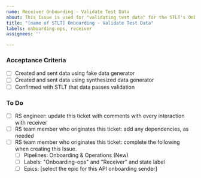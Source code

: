 ```yaml
---
name: Receiver Onboarding - Validate Test Data
about: This Issue is used for "validating test data" for the STLT's Onboarding epic.
title: "[name of STLT] Onboarding - Validate Test Data"
labels: onboarding-ops, receiver
assignees: ''

---
```


### Acceptance Criteria 
- [ ] Created and sent data using fake data generator 
- [ ] Created and sent data using synthesized data generator 
- [ ] Confirmed with STLT that data passes validation 

### To Do 
- [ ] RS engineer: update this ticket with comments with every interaction with receiver 
- [ ] RS team member who originates this ticket: add any dependencies, as needed 
- [ ] RS team member who originates this ticket: complete the following when creating this Issue. 
     - [ ] Pipelines: Onboarding & Operations (New) 
     - [ ] Labels: "Onboarding-ops" and "Receiver" and state label 
     - [ ] Epics: [select the epic for this API onboarding sender]
